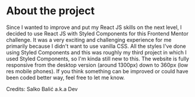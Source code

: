 # About the project

Since I wanted to improve and put my React JS skills on the next level, I decided to use React JS with Styled Components for this Frontend Mentor challenge. It was a very exciting and challenging experience for me primarily because I didn't want to use vanilla CSS. All the styles I've done using Styled Components and this was roughly my third project in which I used Styled Components, so I'm kinda still new to this. The website is fully responsive from the desktop version (around 1300px) down to 360px (low res mobile phones). If you think something can be improved or could have been coded better way, feel free to let me know.

Credits: Salko Balić a.k.a Dev
